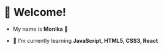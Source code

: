  # 👋 **Welcome!**
- My name is **Monika** 👩

- 🌱 I’m currently learning **JavaScript, HTML5, CSS3, React**

